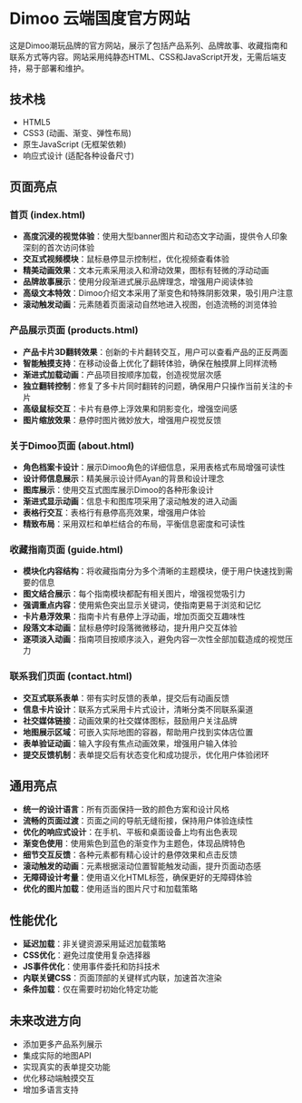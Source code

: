 # Dimoo 云端国度官方网站

这是Dimoo潮玩品牌的官方网站，展示了包括产品系列、品牌故事、收藏指南和联系方式等内容。网站采用纯静态HTML、CSS和JavaScript开发，无需后端支持，易于部署和维护。

## 技术栈

- HTML5
- CSS3 (动画、渐变、弹性布局)
- 原生JavaScript (无框架依赖)
- 响应式设计 (适配各种设备尺寸)

## 页面亮点

### 首页 (index.html)

- **高度沉浸的视觉体验**：使用大型banner图片和动态文字动画，提供令人印象深刻的首次访问体验
- **交互式视频模块**：鼠标悬停显示控制栏，优化视频查看体验
- **精美动画效果**：文本元素采用淡入和滑动效果，图标有轻微的浮动动画
- **品牌故事展示**：使用分段渐进式展示品牌理念，增强用户阅读体验
- **高级文本特效**：Dimoo介绍文本采用了渐变色和特殊阴影效果，吸引用户注意
- **滚动触发动画**：元素随着页面滚动自然地进入视图，创造流畅的浏览体验

### 产品展示页面 (products.html)

- **产品卡片3D翻转效果**：创新的卡片翻转交互，用户可以查看产品的正反两面
- **智能触摸支持**：在移动设备上优化了翻转体验，确保在触摸屏上同样流畅
- **渐进式加载动画**：产品项目按顺序加载，创造视觉层次感
- **独立翻转控制**：修复了多卡片同时翻转的问题，确保用户只操作当前关注的卡片
- **高级鼠标交互**：卡片有悬停上浮效果和阴影变化，增强空间感
- **图片缩放效果**：悬停时图片微妙放大，增强用户视觉反馈

### 关于Dimoo页面 (about.html)

- **角色档案卡设计**：展示Dimoo角色的详细信息，采用表格式布局增强可读性
- **设计师信息展示**：精美展示设计师Ayan的背景和设计理念
- **图库展示**：使用交互式图库展示Dimoo的各种形象设计
- **渐进式显示动画**：信息卡和图库项采用了滚动触发的进入动画
- **表格行交互**：表格行有悬停高亮效果，增强用户体验
- **精致布局**：采用双栏和单栏结合的布局，平衡信息密度和可读性

### 收藏指南页面 (guide.html)

- **模块化内容结构**：将收藏指南分为多个清晰的主题模块，便于用户快速找到需要的信息
- **图文结合展示**：每个指南模块都配有相关图片，增强视觉吸引力
- **强调重点内容**：使用紫色突出显示关键词，使指南更易于浏览和记忆
- **卡片悬浮效果**：指南卡片有悬停上浮动画，增加页面交互趣味性
- **段落文本动画**：鼠标悬停时段落微微移动，提升用户交互体验
- **逐项淡入动画**：指南项目按顺序淡入，避免内容一次性全部加载造成的视觉压力

### 联系我们页面 (contact.html)

- **交互式联系表单**：带有实时反馈的表单，提交后有动画反馈
- **信息卡片设计**：联系方式采用卡片式设计，清晰分类不同联系渠道
- **社交媒体链接**：动画效果的社交媒体图标，鼓励用户关注品牌
- **地图展示区域**：可嵌入实际地图的容器，帮助用户找到实体店位置
- **表单验证动画**：输入字段有焦点动画效果，增强用户输入体验
- **提交反馈机制**：表单提交后有状态变化和成功提示，优化用户体验闭环

## 通用亮点

- **统一的设计语言**：所有页面保持一致的颜色方案和设计风格
- **流畅的页面过渡**：页面之间的导航无缝衔接，保持用户体验连续性
- **优化的响应式设计**：在手机、平板和桌面设备上均有出色表现
- **渐变色使用**：使用紫色到蓝色的渐变作为主题色，体现品牌特色
- **细节交互反馈**：各种元素都有精心设计的悬停效果和点击反馈
- **滚动触发的动画**：元素根据滚动位置智能触发动画，提升页面动态感
- **无障碍设计考量**：使用语义化HTML标签，确保更好的无障碍体验
- **优化的图片加载**：使用适当的图片尺寸和加载策略

## 性能优化

- **延迟加载**：非关键资源采用延迟加载策略
- **CSS优化**：避免过度使用复杂选择器
- **JS事件优化**：使用事件委托和防抖技术
- **内联关键CSS**：页面顶部的关键样式内联，加速首次渲染
- **条件加载**：仅在需要时初始化特定功能

## 未来改进方向

- 添加更多产品系列展示
- 集成实际的地图API
- 实现真实的表单提交功能
- 优化移动端触摸交互
- 增加多语言支持 